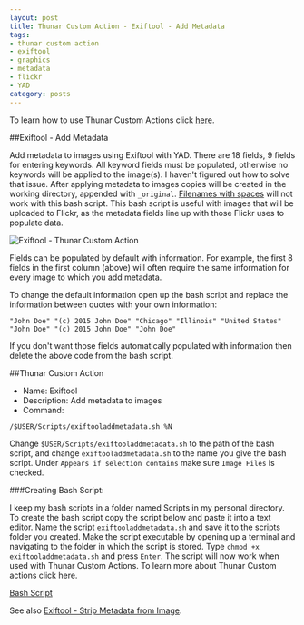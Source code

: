 ```yaml
---
layout: post
title: Thunar Custom Action - Exiftool - Add Metadata
tags:
- thunar custom action
- exiftool
- graphics
- metadata
- flickr
- YAD
category: posts
---
```


To learn how to use Thunar Custom Actions click [here](https://birchwell.github.io/posts/thunar-custom-actions-tutorial-convert-video-to-avi/).

##Exiftool - Add Metadata

Add metadata to images using Exiftool with YAD. There are 18 fields, 9 fields for entering keywords. All keyword fields must be populated, otherwise no keywords will be applied to the image(s). I haven't figured out how to solve that issue. After applying metadata to images copies will be created in the working directory, appended with `_original`. [Filenames with spaces](https://birchwell.github.io/posts/thunar-custom-action-slugify-and-remove-custom-characters/) will not work with this bash script. This bash script is useful with images that will be uploaded to Flickr, as the metadata fields line up with those Flickr uses to populate data.

![Exiftool - Thunar Custom Action](http://i.imgur.com/6IbOvjD.png)

Fields can be populated by default with information. For example, the first 8 fields in the first column (above) will often require the same information for every image to which you add metadata.

To change the default information open up the bash script and replace the information between quotes with your own information:

`"John Doe" "(c) 2015 John Doe" "Chicago" "Illinois" "United States" "John Doe" "(c) 2015 John Doe" "John Doe"`

If you don't want those fields automatically populated with information then delete the above code from the bash script.

##Thunar Custom Action

* Name: Exiftool
* Description: Add metadata to images
* Command: 

`/$USER/Scripts/exiftooladdmetadata.sh %N`

Change `$USER/Scripts/exiftooladdmetadata.sh` to the path of the bash script, and change `exiftooladdmetadata.sh` to the name you give the bash script. Under `Appears if selection contains` make sure `Image Files` is checked.

###Creating Bash Script:

I keep my bash scripts in a folder named Scripts in my personal directory. To create the bash script copy the script below and paste it into a text editor. Name the script `exiftooladdmetadata.sh` and save it to the scripts folder you created. Make the script executable by opening up a terminal and navigating to the folder in which the script is stored. Type `chmod +x exiftooladdmetadata.sh` and press `Enter`. The script will now work when used with Thunar Custom Actions. To learn more about Thunar Custom actions click here.

[Bash Script](https://gist.github.com/Birchwell/8d8e4b8ca7722c28d193)

See also [Exiftool - Strip Metadata from Image](https://birchwell.github.io/posts/exiftool-strip-all-metadata-from-images/).
